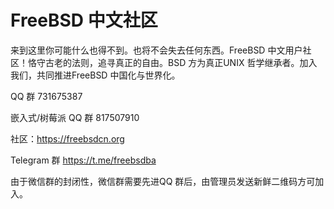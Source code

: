 # FreeBSD 中文社区
来到这里你可能什么也得不到。也将不会失去任何东西。FreeBSD 中文用户社区！恪守古老的法则，追寻真正的自由。BSD 方为真正UNIX 哲学继承者。加入我们，共同推进FreeBSD 中国化与世界化。   
   
QQ 群 731675387   

嵌入式/树莓派 QQ 群 817507910
  
社区：https://freebsdcn.org  
  
Telegram 群 https://t.me/freebsdba

由于微信群的封闭性，微信群需要先进QQ 群后，由管理员发送新鲜二维码方可加入。

